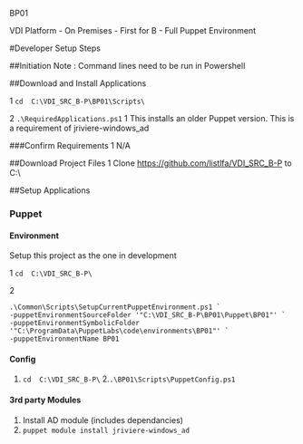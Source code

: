 BP01

VDI Platform - On Premises - First for B - Full Puppet Environment

#Developer Setup Steps

##Initiation
Note : Command lines need to be run in Powershell

##Download and Install Applications

1 `cd  C:\VDI_SRC_B-P\BP01\Scripts\`

2 `.\RequiredApplications.ps1`
  1 This installs an older Puppet version. This is a requirement of jriviere-windows_ad

###Confirm Requirements
1 N/A
  
##Download Project Files
 1 Clone https://github.com/listlfa/VDI_SRC_B-P to C:\

##Setup Applications

### Puppet

#### Environment
Setup this project as the one in development

1 `cd  C:\VDI_SRC_B-P\`

2
```
.\Common\Scripts\SetupCurrentPuppetEnvironment.ps1 `
-puppetEnvironmentSourceFolder '"C:\VDI_SRC_B-P\BP01\Puppet\BP01"' `
-puppetEnvironmentSymbolicFolder '"C:\ProgramData\PuppetLabs\code\environments\BP01"' `
-puppetEnvironmentName BP01
```

#### Config

1. `cd  C:\VDI_SRC_B-P\`
2.`.\BP01\Scripts\PuppetConfig.ps1`

#### 3rd party Modules
1. Install AD module (includes dependancies)
  1. `puppet module install jriviere-windows_ad`
